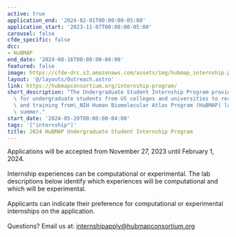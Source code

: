 ```yaml
---
active: true
application_end: '2024-02-01T00:00:00-05:00'
application_start: '2023-11-07T00:00:00-05:00'
carousel: false
cfde_specific: false
dcc:
- HuBMAP
end_date: '2024-08-16T00:00:00-04:00'
featured: false
image: https://cfde-drc.s3.amazonaws.com/assets/img/hubmap_internship.png
layout: '@/layouts/Outreach.astro'
link: https://hubmapconsortium.org/internship-program/
short_description: "The Undergraduate Student Internship Program provides the opportunity\
  \ for undergraduate students from US colleges and universities to receive mentorship\
  \ and training from\_NIH Human Biomolecular Atlas Program (HuBMAP) labs over the\
  \ summer."
start_date: '2024-05-20T00:00:00-04:00'
tags: '["internship"]'
title: 2024 HuBMAP Undergraduate Student Internship Program
---
```

Applications will be accepted from November 27, 2023 until February 1, 2024.<br /><br />Internship experiences can be computational or experimental. The lab descriptions below identify which experiences will be computational and which will be experimental. <br /><br />Applicants can indicate their preference for computational or experimental internships on the application.<br /> <br /> Questions? Email us at: internshipapply@hubmapconsortium.org